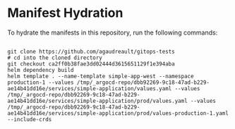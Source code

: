 
# Manifest Hydration

To hydrate the manifests in this repository, run the following commands:

```shell

git clone https://github.com/agaudreault/gitops-tests
# cd into the cloned directory
git checkout ca2ff0b38fae3dd02444d3615651129f1e394aba
helm dependency build
helm template . --name-template simple-app-west --namespace production-1 --values /tmp/_argocd-repo/dbb92269-9c18-47ad-b229-ae14b41dd16e/services/simple-application/values.yaml --values /tmp/_argocd-repo/dbb92269-9c18-47ad-b229-ae14b41dd16e/services/simple-application/prod/values.yaml --values /tmp/_argocd-repo/dbb92269-9c18-47ad-b229-ae14b41dd16e/services/simple-application/prod/values-production-1.yaml --include-crds
```
